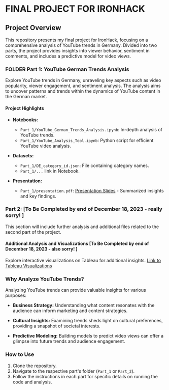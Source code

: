 # FINAL PROJECT FOR IRONHACK

## Project Overview

This repository presents my final project for IronHack, focusing on a comprehensive analysis of YouTube trends in Germany. Divided into two parts, the project provides insights into viewer behavior, sentiment in comments, and includes a predictive model for video views.

### FOLDER Part 1: YouTube German Trends Analysis

Explore YouTube trends in Germany, unraveling key aspects such as video popularity, viewer engagement, and sentiment analysis. The analysis aims to uncover patterns and trends within the dynamics of YouTube content in the German market.

#### Project Highlights

- **Notebooks:**
  - `Part_1/YouTube_German_Trends_Analysis.ipynb`: In-depth analysis of YouTube trends.
  - `Part_1/YouTube_Analysis_Tool.ipynb`: Python script for efficient YouTube video analysis.

- **Datasets:**
  - `Part_1/DE_category_id.json`: File containing category names.
  - `Part_1/...` link in Notebook.

- **Presentation:**
  - `Part_1/presentation.pdf`: [Presentation Slides](https://drive.google.com/file/d/14jNNZ7eTEmn9--U0OHP6sQSgDGKrsXZX/view?usp=sharing) - Summarized insights and key findings.

### Part 2: [To Be Completed by end of December 18, 2023 - really sorry! ]

This section will include further analysis and additional files related to the second part of the project.

#### Additional Analysis and Visualizations [To Be Completed by end of December 18, 2023 - also sorry! ]

Explore interactive visualizations on Tableau for additional insights. [Link to Tableau Visualizations](link_to_tableau)

### Why Analyze YouTube Trends?

Analyzing YouTube trends can provide valuable insights for various purposes:

- **Business Strategy:** Understanding what content resonates with the audience can inform marketing and content strategies.

- **Cultural Insights:** Examining trends sheds light on cultural preferences, providing a snapshot of societal interests.

- **Predictive Modeling:** Building models to predict video views can offer a glimpse into future trends and audience engagement.

### How to Use

1. Clone the repository.
2. Navigate to the respective part's folder (`Part_1` or `Part_2`).
3. Follow the instructions in each part for specific details on running the code and analysis.
